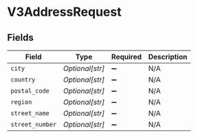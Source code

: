# V3AddressRequest


## Fields

| Field              | Type               | Required           | Description        |
| ------------------ | ------------------ | ------------------ | ------------------ |
| `city`             | *Optional[str]*    | :heavy_minus_sign: | N/A                |
| `country`          | *Optional[str]*    | :heavy_minus_sign: | N/A                |
| `postal_code`      | *Optional[str]*    | :heavy_minus_sign: | N/A                |
| `region`           | *Optional[str]*    | :heavy_minus_sign: | N/A                |
| `street_name`      | *Optional[str]*    | :heavy_minus_sign: | N/A                |
| `street_number`    | *Optional[str]*    | :heavy_minus_sign: | N/A                |